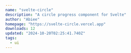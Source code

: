 ```yaml
---
name: "svelte-circle"
description: "A circle progress component for Svelte"
author: "Abiee"
homepage: "https://svelte-circle.vercel.app"
downloads: 12
updated: "2024-10-20T02:25:41.740Z"
tags: 
  - ui
---
```

